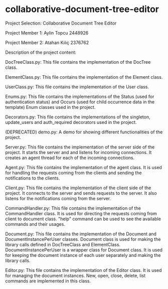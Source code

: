 # collaborative-document-tree-editor

Project Selection: Collaborative Document Tree Editor

Project Member 1: Aylin Topcu 2448926

Project Member 2: Atahan Kılıç 2376762

Description of the project content:

DocTreeClass.py: This file contains the implementation of the DocTree class.

ElementClass.py: This file contains the implementation of the Element class.

UserClass.py: This file contains the implementation of the User class.

Enums.py: This file contains the implementations of the Status (used for authentication status) and Occurs 
(used for child occurrence data in the template) Enum classes used in the project. 

Decorators.py: This file contains the implementations of the singleton, update_users and auth_required 
decorators used in the project.

(DEPRECATED) demo.py: A demo for showing different functionalities of the project.

Server.py: This file contains the implementation of the server side of the project. It starts the server and 
and listens for incoming connections. It creates an agent thread for each of the incoming connections.

Agent.py: This file contains the implementation of the agent class. It is used for handling the requests coming from 
the clients and sending the notifications to the clients.

Client.py: This file contains the implementation of the client side of the project. It connects to the server and
sends requests to the server. It also listens for the notifications coming from the server.

CommandHandler.py: This file contains the implementation of the CommandHandler class. It is used for directing 
the requests coming from client to document class. "help" command can be used to see the available commands and their
usages.

Document.py: This file contains the implementation of the Document and DocumentInstancePerUser classes. Document class
is used for making the library calls defined in DocTreeClass and ElementClass. DocumentInstancePerUser is a wrapper 
class for Document class. It is used for keeping the document instance of each user separately and making the
library calls.

Editor.py: This file contains the implementation of the Editor class. It is used for managing the document instances.
New, open, close, delete, list commands are implemented in this class.
